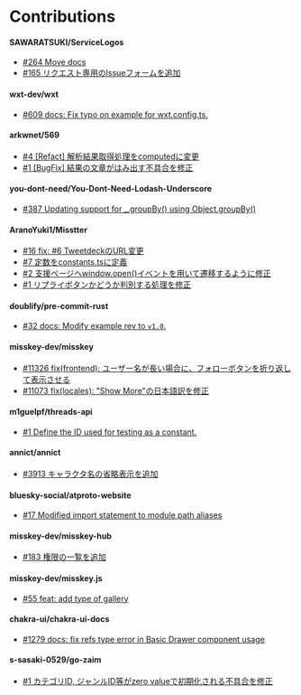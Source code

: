 # Contributions

<!-- PR-LIST:START -->
#### SAWARATSUKI/ServiceLogos
- [#264 Move docs](https://github.com/SAWARATSUKI/ServiceLogos/pull/264)
- [#165 リクエスト専用のIssueフォームを追加](https://github.com/SAWARATSUKI/ServiceLogos/pull/165)
#### wxt-dev/wxt
- [#609 docs: Fix typo on example for wxt.config.ts.](https://github.com/wxt-dev/wxt/pull/609)
#### arkwnet/569
- [#4 [Refact] 解析結果取得処理をcomputedに変更](https://github.com/arkwnet/569/pull/4)
- [#1 [BugFix] 結果の文章がはみ出す不具合を修正](https://github.com/arkwnet/569/pull/1)
#### you-dont-need/You-Dont-Need-Lodash-Underscore
- [#387 Updating support for _.groupBy() using  Object.groupBy()](https://github.com/you-dont-need/You-Dont-Need-Lodash-Underscore/pull/387)
#### AranoYuki1/Misstter
- [#16 fix: #6 TweetdeckのURL変更](https://github.com/AranoYuki1/Misstter/pull/16)
- [#7 定数をconstants.tsに定義](https://github.com/AranoYuki1/Misstter/pull/7)
- [#2 支援ページへwindow.open()イベントを用いて遷移するように修正](https://github.com/AranoYuki1/Misstter/pull/2)
- [#1 リプライボタンかどうか判別する処理を修正](https://github.com/AranoYuki1/Misstter/pull/1)
#### doublify/pre-commit-rust
- [#32 docs: Modify example rev to `v1.0`.](https://github.com/doublify/pre-commit-rust/pull/32)
#### misskey-dev/misskey
- [#11326 fix(frontend): ユーザー名が長い場合に、フォローボタンを折り返して表示させる](https://github.com/misskey-dev/misskey/pull/11326)
- [#11073 fix(locales): "Show More"の日本語訳を修正](https://github.com/misskey-dev/misskey/pull/11073)
#### m1guelpf/threads-api
- [#1 Define the ID used for testing as a constant.](https://github.com/m1guelpf/threads-api/pull/1)
#### annict/annict
- [#3913 キャラクタ名の省略表示を追加](https://github.com/annict/annict/pull/3913)
#### bluesky-social/atproto-website
- [#17 Modified import statement to module path aliases](https://github.com/bluesky-social/atproto-website/pull/17)
#### misskey-dev/misskey-hub
- [#183 権限の一覧を追加](https://github.com/misskey-dev/misskey-hub/pull/183)
#### misskey-dev/misskey.js
- [#55 feat: add type of gallery](https://github.com/misskey-dev/misskey.js/pull/55)
#### chakra-ui/chakra-ui-docs
- [#1279 docs: fix refs type error in Basic Drawer component usage](https://github.com/chakra-ui/chakra-ui-docs/pull/1279)
#### s-sasaki-0529/go-zaim
- [#1 カテゴリID, ジャンルID等がzero valueで初期化される不具合を修正](https://github.com/s-sasaki-0529/go-zaim/pull/1)
<!-- PR-LIST:END -->